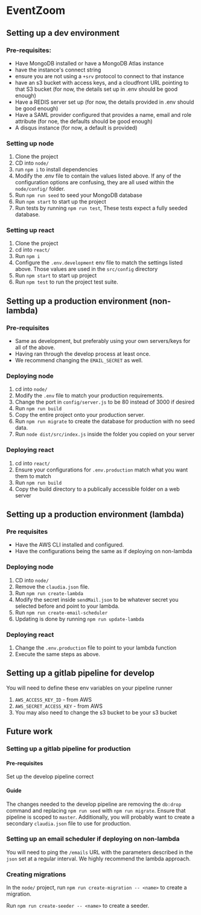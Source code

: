 # EventZoom

## Setting up a dev environment

### Pre-requisites:
* Have MongoDB installed or have a MongoDB Atlas instance
* have the instance's connect string
* ensure you are not using a `+srv` protocol to connect to that instance
* have an s3 bucket with access keys, and a cloudfront URL pointing to that S3 bucket (for now, the details set up in .env should be good enough)
* Have a REDIS server set up (for now, the details provided in .env should be good enough)
* Have a SAML provider configured that provides a name, email and role attribute (for noe, the defaults should be good enough)
* A disqus instance (for now, a default is provided)

### Setting up node
1. Clone the project
2. CD into `node/ `
3. run `npm i` to install dependencies
4. Modify the .env file to contain the values listed above. If any of the configuration options are confusing, they are all used within the `node/config/` folder.
5. Run `npm run seed` to seed your MongoDB database
6. Run `npm start` to start up the project
7. Run tests by running `npm run test`, These tests expect a fully seeded database.

### Setting up react
1. Clone the project
2. cd into `react/`
3. Run `npm i`
4. Configure the `.env.development` env file to match the settings listed above. Those values are used in the `src/config` directory
5. Run `npm start` to start up project
6. Run `npm test` to run the project test suite.


## Setting up a production environment (non-lambda)

### Pre-requisites
* Same as development, but preferably using your own servers/keys for all of the above.
* Having ran through the develop process at least once.
* We recommend changing the `EMAIL_SECRET` as well.

### Deploying node
1. cd into `node/`
2. Modify the `.env` file to match your production requirements.
3. Change the port in `config/server.js` to be 80 instead of 3000 if desired
4. Run `npm run build`
5. Copy the entire project onto your production server.
6. Run `npm run migrate` to create the database for production with no seed data.
7. Run `node dist/src/index.js` inside the folder you copied on your server

### Deploying react
1. cd into `react/`
2. Ensure your configurations for `.env.production` match what you want them to match
3. Run `npm run build`
4. Copy the build directory to a publically accessible folder on a web server


## Setting up a production environment (lambda)

### Pre requisites 
* Have the AWS CLI installed and configured.
* Have the configurations being the same as if deploying on non-lambda

### Deploying node
1. CD into `node/`
2. Remove the `claudia.json` file. 
3. Run `npm run create-lambda`
4. Modify the secret inside `sendMail.json` to be whatever secret you selected before and point to your lambda.
5. Run `npm run create-email-scheduler`
6. Updating is done by running `npm run update-lambda`

### Deploying react
1. Change the `.env.production` file to point to your lambda function
2. Execute the same steps as above.


## Setting up a gitlab pipeline for develop
You will need to define these env variables on your pipeline runner
1. `AWS_ACCESS_KEY_ID` - from AWS
2. `AWS_SECRET_ACCESS_KEY` - from AWS
3. You may also need to change the s3 bucket to be your s3 bucket


## Future work

### Setting up a gitlab pipeline for production

#### Pre-requisites
Set up the develop pipeline correct

#### Guide

The changes needed to the develop pipeline are removing the `db:drop` command and replacing `npm run seed` with `npm run migrate`. Ensure that pipeline is scoped to `master`. Additionally, you will probably want to create a secondary `claudia.json` file to use for production.


### Setting up an email scheduler if deploying on non-lambda

You will need to ping the `/emails` URL with the parameters described in the `json` set at a regular interval. We highly recommend the lambda approach.

### Creating migrations

In the `node/` project, run `npm run create-migration -- <name>` to create a migration.

Run `npm run create-seeder -- <name>` to create a seeder.